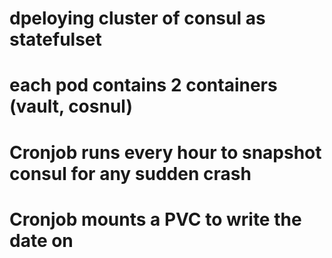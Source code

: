 # dpeloying cluster of consul as statefulset
# each pod contains 2 containers (vault, cosnul)
# Cronjob runs every hour to snapshot consul for any sudden crash
# Cronjob mounts a PVC to write the date on

